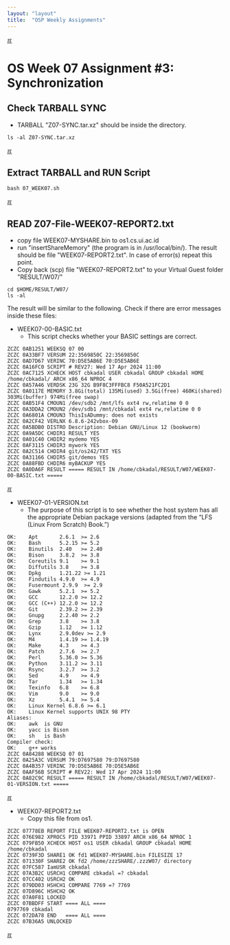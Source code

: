 ```yaml
---
layout: "layout"
title:  "OSP Weekly Assignments"
---
```


[&#x213C;](#idxXXX)<br id="idx000">

# OS Week 07 Assignment #3: Synchronization

## Check TARBALL SYNC

* TARBALL "Z07-SYNC.tar.xz" should be inside the directory.

```
ls -al Z07-SYNC.tar.xz

```

[&#x213C;](#)<br id="idx01">
## Extract TARBALL and RUN Script

```
bash 07_WEEK07.sh

```

[&#x213C;](#)<br id="idx02">
## READ Z07-File-WEEK07-REPORT2.txt
* copy file WEEK07-MYSHARE.bin to os1.cs.ui.ac.id
* run "insertShareMemory" (the program is in /usr/local/bin/).
  The result should be file "WEEK07-REPORT2.txt".
  In case of error(s) repeat this point.
* Copy back (scp) file "WEEK07-REPORT2.txt" to your Virtual Guest folder "RESULT/W07/"

```
cd $HOME/RESULT/W07/
ls -al

```

The result will be similar to the following. Check if there are error messages inside these files:
* WEEK07-00-BASIC.txt
  * This script checks whether your BASIC settings are correct.

```
ZCZC 0AB1251 WEEKSQ 07 00
ZCZC 0A33BF7 VERSUM 22:3569850C 22:3569850C
ZCZC 0AD7D67 VERINC 70:D5E5AB6E 70:D5E5AB6E
ZCZC 0A16FC0 SCRIPT # REV27: Wed 17 Apr 2024 11:00
ZCZC 0AC7125 XCHECK HOST cbkadal USER cbkadal GROUP cbkadal HOME /home/cbkadal/ ARCH x86_64 NPROC 4
ZCZC 0A57A46 VERDSK 23G 32G B9F8C3FFFBC8 F50A521FC2D1
ZCZC 0A0117E MEMORY 3.8Gi(total) 135Mi(used) 3.5Gi(free) 460Ki(shared) 303Mi(buffer) 974Mi(free swap)
ZCZC 0AB51F4 CMOUN1 /dev/sdb2 /mnt/lfs ext4 rw,relatime 0 0
ZCZC 0A3DDA2 CMOUN2 /dev/sdb1 /mnt/cbkadal ext4 rw,relatime 0 0
ZCZC 0A6801A CMOUN3 ThisIsADummy: does not exists
ZCZC 0A2CF42 VERLNX 6.8.6-242vbox-09
ZCZC 0A5BDB0 DISTRO Description: Debian GNU/Linux 12 (bookworm)
ZCZC 0A9A5DC CHDIR1 RESULT YES
ZCZC 0A01C40 CHDIR2 mydemo YES
ZCZC 0AF3115 CHDIR3 mywork YES
ZCZC 0A2C514 CHDIR4 git/os242/TXT YES
ZCZC 0A31166 CHDIR5 git/demos YES
ZCZC 0A88FBD CHDIR6 myBACKUP YES
ZCZC 0A0DA6F RESULT ===== RESULT IN /home/cbkadal/RESULT/W07/WEEK07-00-BASIC.txt =====

```

[&#x213C;](#)<br id="idx03">

* WEEK07-01-VERSION.txt
  * The purpose of this script is to see whether the host system has all the appropriate
    Debian package versions (adapted from the “LFS (Linux From Scratch) Book.”)

```
OK:    Apt       2.6.1  >= 2.6
OK:    Bash      5.2.15 >= 5.2
OK:    Binutils  2.40   >= 2.40
OK:    Bison     3.8.2  >= 3.8
OK:    Coreutils 9.1    >= 9.1
OK:    Diffutils 3.8    >= 3.8
OK:    Dpkg      1.21.22 >= 1.21
OK:    Findutils 4.9.0  >= 4.9
OK:    Fusermount 2.9.9  >= 2.9
OK:    Gawk      5.2.1  >= 5.2
OK:    GCC       12.2.0 >= 12.2
OK:    GCC (C++) 12.2.0 >= 12.2
OK:    Git       2.39.2 >= 2.39
OK:    Gnupg     2.2.40 >= 2.2
OK:    Grep      3.8    >= 3.8
OK:    Gzip      1.12   >= 1.12
OK:    Lynx      2.9.0dev >= 2.9
OK:    M4        1.4.19 >= 1.4.19
OK:    Make      4.3    >= 4.3
OK:    Patch     2.7.6  >= 2.7
OK:    Perl      5.36.0 >= 5.36
OK:    Python    3.11.2 >= 3.11
OK:    Rsync     3.2.7  >= 3.2
OK:    Sed       4.9    >= 4.9
OK:    Tar       1.34   >= 1.34
OK:    Texinfo   6.8    >= 6.8
OK:    Vim       9.0    >= 9.0
OK:    Xz        5.4.1  >= 5.4
OK:    Linux Kernel 6.8.6 >= 6.1
OK:    Linux Kernel supports UNIX 98 PTY
Aliases:
OK:    awk  is GNU
OK:    yacc is Bison
OK:    sh   is Bash
Compiler check:
OK:    g++ works
ZCZC 0A84288 WEEKSQ 07 01
ZCZC 0A25A3C VERSUM 79:D7697580 79:D7697580
ZCZC 0A4B357 VERINC 70:D5E5AB6E 70:D5E5AB6E
ZCZC 0AAF56B SCRIPT # REV22: Wed 17 Apr 2024 11:00
ZCZC 0A82C9C RESULT ===== RESULT IN /home/cbkadal/RESULT/W07/WEEK07-01-VERSION.txt =====

```

[&#x213C;](#)<br id="idx04">

* WEEK07-REPORT2.txt 
  * Copy this file from os1.

```
ZCZC 07778EB REPORT FILE WEEK07-REPORT2.txt is OPEN
ZCZC 076E982 XPROCS PID 33971 PPID 33897 ARCH x86_64 NPROC 1
ZCZC 079FB50 XCHECK HOST os1 USER cbkadal GROUP cbkadal HOME /home/cbkadal
ZCZC 0739F3D SHARE1 OK fd1 WEEK07-MYSHARE.bin FILESIZE 17
ZCZC 071330F SHARE2 OK fd2 /home/zzzSHARE/.zzzW07/ directory
ZCZC 07FC587 IamUSR cbkadal
ZCZC 07A3B2C USRCH1 COMPARE cbkadal =? cbkadal
ZCZC 07CC402 USRCH2 OK
ZCZC 079DD03 HSHCH1 COMPARE 7769 =? 7769
ZCZC 07D896C HSHCH2 OK
ZCZC 07A0F81 LOCKED
ZCZC 07BBDFF START ==== ALL ====
0797769 cbkadal
ZCZC 072DA78 END   ==== ALL ====
ZCZC 07B36A5 UNLOCKED

```

[&#x213C;](#)<br id="idxXXX">
<br>

